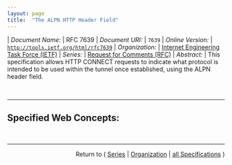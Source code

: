 ```yaml
---
layout: page
title:  "The ALPN HTTP Header Field"
---
```


| *Document Name:* | RFC 7639
| *Document URI:* | `7639`
| *Online Version:* | [`http://tools.ietf.org/html/rfc7639`](http://tools.ietf.org/html/rfc7639)
| *Organization:* | [Internet Engineering Task Force (IETF)](..  "List of specification series by this organization")
| *Series:* | [Request for Comments (RFC)](.  "List of specifications in this series")
| *Abstract:* | This specification allows HTTP CONNECT requests to indicate what protocol is intended to be used within the tunnel once established, using the ALPN header field.

<br/>
<hr/>

## Specified Web Concepts:



<br/>
<hr/>

<p style="text-align: right">Return to ( <a href="./">Series</a> | <a href="../">Organization</a> | <a href="../../">all Specifications</a> )</p>